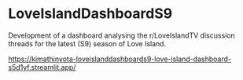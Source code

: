 # LoveIslandDashboardS9
Development of a dashboard analysing the r/LoveIslandTV discussion threads for the latest (S9) season of Love Island.

https://kimathinyota-loveislanddashboards9-love-island-dashboard-s5d1yf.streamlit.app/
